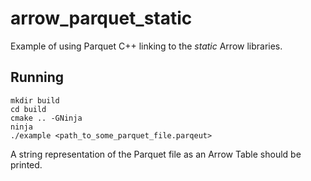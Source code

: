 # arrow_parquet_static

Example of using Parquet C++ linking to the _static_ Arrow libraries.

## Running

```
mkdir build
cd build
cmake .. -GNinja
ninja
./example <path_to_some_parquet_file.parqeut>
```

A string representation of the Parquet file as an Arrow Table should be printed.
